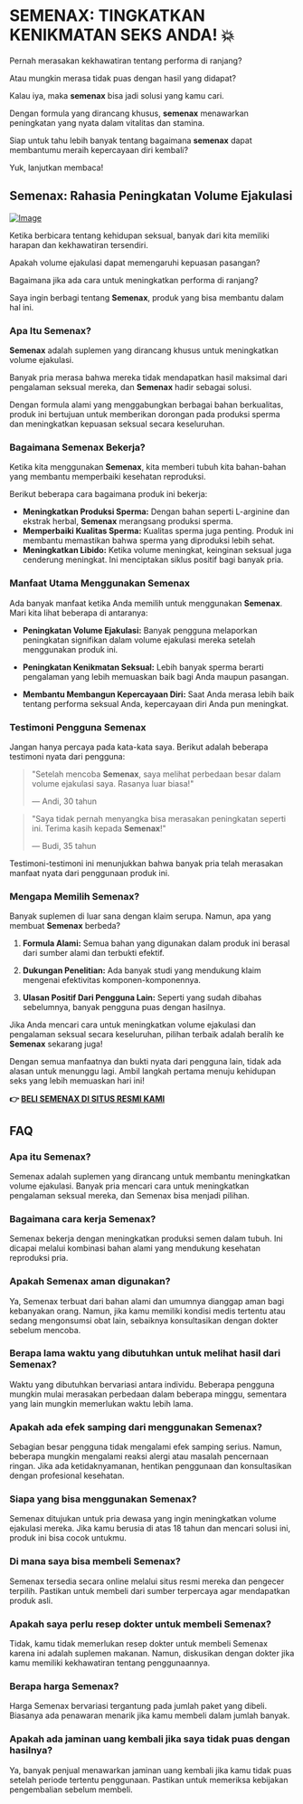 # SEMENAX: TINGKATKAN KENIKMATAN SEKS ANDA! 💥

Pernah merasakan kekhawatiran tentang performa di ranjang? 

Atau mungkin merasa tidak puas dengan hasil yang didapat? 

Kalau iya, maka **semenax** bisa jadi solusi yang kamu cari. 

Dengan formula yang dirancang khusus, **semenax** menawarkan peningkatan yang nyata dalam vitalitas dan stamina. 

Siap untuk tahu lebih banyak tentang bagaimana **semenax** dapat membantumu meraih kepercayaan diri kembali? 

Yuk, lanjutkan membaca!

## Semenax: Rahasia Peningkatan Volume Ejakulasi

[![Image](https://www2.sellhealth.com/22/semenax_3_1.jpg)](https://gchaffi.com/umt7huKf)

Ketika berbicara tentang kehidupan seksual, banyak dari kita memiliki harapan dan kekhawatiran tersendiri.

Apakah volume ejakulasi dapat memengaruhi kepuasan pasangan? 

Bagaimana jika ada cara untuk meningkatkan performa di ranjang?

Saya ingin berbagi tentang **Semenax**, produk yang bisa membantu dalam hal ini.

### Apa Itu Semenax?

**Semenax** adalah suplemen yang dirancang khusus untuk meningkatkan volume ejakulasi. 

Banyak pria merasa bahwa mereka tidak mendapatkan hasil maksimal dari pengalaman seksual mereka, dan **Semenax** hadir sebagai solusi.

Dengan formula alami yang menggabungkan berbagai bahan berkualitas, produk ini bertujuan untuk memberikan dorongan pada produksi sperma dan meningkatkan kepuasan seksual secara keseluruhan.

### Bagaimana Semenax Bekerja?

Ketika kita menggunakan **Semenax**, kita memberi tubuh kita bahan-bahan yang membantu memperbaiki kesehatan reproduksi. 

Berikut beberapa cara bagaimana produk ini bekerja:

- **Meningkatkan Produksi Sperma:** Dengan bahan seperti L-arginine dan ekstrak herbal, **Semenax** merangsang produksi sperma.
- **Memperbaiki Kualitas Sperma:** Kualitas sperma juga penting. Produk ini membantu memastikan bahwa sperma yang diproduksi lebih sehat.
- **Meningkatkan Libido:** Ketika volume meningkat, keinginan seksual juga cenderung meningkat. Ini menciptakan siklus positif bagi banyak pria.

### Manfaat Utama Menggunakan Semenax

Ada banyak manfaat ketika Anda memilih untuk menggunakan **Semenax**. Mari kita lihat beberapa di antaranya:

- **Peningkatan Volume Ejakulasi:** Banyak pengguna melaporkan peningkatan signifikan dalam volume ejakulasi mereka setelah menggunakan produk ini.
  
- **Peningkatan Kenikmatan Seksual:** Lebih banyak sperma berarti pengalaman yang lebih memuaskan baik bagi Anda maupun pasangan.

- **Membantu Membangun Kepercayaan Diri:** Saat Anda merasa lebih baik tentang performa seksual Anda, kepercayaan diri Anda pun meningkat.

### Testimoni Pengguna Semenax

Jangan hanya percaya pada kata-kata saya. Berikut adalah beberapa testimoni nyata dari pengguna:

> "Setelah mencoba **Semenax**, saya melihat perbedaan besar dalam volume ejakulasi saya. Rasanya luar biasa!" 
>
> — Andi, 30 tahun

> "Saya tidak pernah menyangka bisa merasakan peningkatan seperti ini. Terima kasih kepada **Semenax**!" 
>
> — Budi, 35 tahun

Testimoni-testimoni ini menunjukkan bahwa banyak pria telah merasakan manfaat nyata dari penggunaan produk ini.

### Mengapa Memilih Semenax?

Banyak suplemen di luar sana dengan klaim serupa. Namun, apa yang membuat **Semenax** berbeda?

1. **Formula Alami:** Semua bahan yang digunakan dalam produk ini berasal dari sumber alami dan terbukti efektif.
  
2. **Dukungan Penelitian:** Ada banyak studi yang mendukung klaim mengenai efektivitas komponen-komponennya.

3. **Ulasan Positif Dari Pengguna Lain:** Seperti yang sudah dibahas sebelumnya, banyak pengguna puas dengan hasilnya.

Jika Anda mencari cara untuk meningkatkan volume ejakulasi dan pengalaman seksual secara keseluruhan, pilihan terbaik adalah beralih ke **Semenax** sekarang juga!

Dengan semua manfaatnya dan bukti nyata dari pengguna lain, tidak ada alasan untuk menunggu lagi. Ambil langkah pertama menuju kehidupan seks yang lebih memuaskan hari ini!



**👉 [BELI SEMENAX DI SITUS RESMI KAMI](https://gchaffi.com/umt7huKf)**

## FAQ

### Apa itu Semenax?
Semenax adalah suplemen yang dirancang untuk membantu meningkatkan volume ejakulasi. Banyak pria mencari cara untuk meningkatkan pengalaman seksual mereka, dan Semenax bisa menjadi pilihan.

### Bagaimana cara kerja Semenax?
Semenax bekerja dengan meningkatkan produksi semen dalam tubuh. Ini dicapai melalui kombinasi bahan alami yang mendukung kesehatan reproduksi pria.

### Apakah Semenax aman digunakan?
Ya, Semenax terbuat dari bahan alami dan umumnya dianggap aman bagi kebanyakan orang. Namun, jika kamu memiliki kondisi medis tertentu atau sedang mengonsumsi obat lain, sebaiknya konsultasikan dengan dokter sebelum mencoba.

### Berapa lama waktu yang dibutuhkan untuk melihat hasil dari Semenax?
Waktu yang dibutuhkan bervariasi antara individu. Beberapa pengguna mungkin mulai merasakan perbedaan dalam beberapa minggu, sementara yang lain mungkin memerlukan waktu lebih lama.

### Apakah ada efek samping dari menggunakan Semenax?
Sebagian besar pengguna tidak mengalami efek samping serius. Namun, beberapa mungkin mengalami reaksi alergi atau masalah pencernaan ringan. Jika ada ketidaknyamanan, hentikan penggunaan dan konsultasikan dengan profesional kesehatan.

### Siapa yang bisa menggunakan Semenax?
Semenax ditujukan untuk pria dewasa yang ingin meningkatkan volume ejakulasi mereka. Jika kamu berusia di atas 18 tahun dan mencari solusi ini, produk ini bisa cocok untukmu.

### Di mana saya bisa membeli Semenax?
Semenax tersedia secara online melalui situs resmi mereka dan pengecer terpilih. Pastikan untuk membeli dari sumber terpercaya agar mendapatkan produk asli.

### Apakah saya perlu resep dokter untuk membeli Semenax?
Tidak, kamu tidak memerlukan resep dokter untuk membeli Semenax karena ini adalah suplemen makanan. Namun, diskusikan dengan dokter jika kamu memiliki kekhawatiran tentang penggunaannya.

### Berapa harga Semenax?
Harga Semenax bervariasi tergantung pada jumlah paket yang dibeli. Biasanya ada penawaran menarik jika kamu membeli dalam jumlah banyak.

### Apakah ada jaminan uang kembali jika saya tidak puas dengan hasilnya?
Ya, banyak penjual menawarkan jaminan uang kembali jika kamu tidak puas setelah periode tertentu penggunaan. Pastikan untuk memeriksa kebijakan pengembalian sebelum membeli.